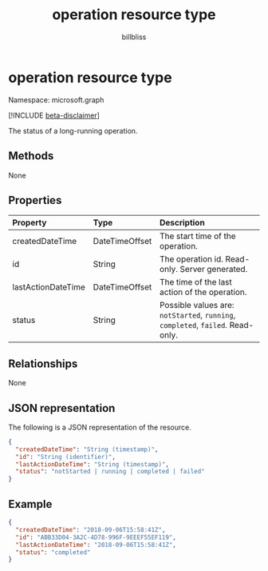 ﻿---
title: "operation resource type"
description: "The status of a long-running operation."
localization_priority: Normal
doc_type: resourcePageType
ms.prod: ""
author: "billbliss"
---

# operation resource type

Namespace: microsoft.graph

[!INCLUDE [beta-disclaimer](../../includes/beta-disclaimer.md)]

The status of a long-running operation.

## Methods

None

## Properties

| Property           | Type           | Description                                                                     |
| :----------------- | :------------- | :------------------------------------------------------------------------------ |
| createdDateTime    | DateTimeOffset | The start time of the operation.                                                |
| id                 | String         | The operation id. Read-only. Server generated.                                  |
| lastActionDateTime | DateTimeOffset | The time of the last action of the operation.                                   |
| status             | String         | Possible values are: `notStarted`, `running`, `completed`, `failed`. Read-only. |

## Relationships

None

## JSON representation

The following is a JSON representation of the resource.

<!--{
  "blockType": "resource",
  "optionalProperties": [],
  "baseType": "microsoft.graph.entity",
  "@odata.type": "microsoft.graph.operation"
}-->

```json
{
  "createdDateTime": "String (timestamp)",
  "id": "String (identifier)",
  "lastActionDateTime": "String (timestamp)",
  "status": "notStarted | running | completed | failed"
}
```

## Example

<!-- {
  "blockType": "example",
  "@odata.type": "microsoft.graph.operation"
}-->

```json
{
  "createdDateTime": "2018-09-06T15:58:41Z",
  "id": "ABB33D04-3A2C-4D78-996F-9EEEF55EF119",
  "lastActionDateTime": "2018-09-06T15:58:41Z",
  "status": "completed"
}
```

<!-- uuid: 13fa92b1-3b41-498b-aab1-f943464a124f
2018-03-30 10:29:30 UTC -->

<!--
{
  "type": "#page.annotation",
  "description": "operation resource",
  "keywords": "",
  "section": "documentation",
  "tocPath": "",
  "suppressions": []
}
-->
